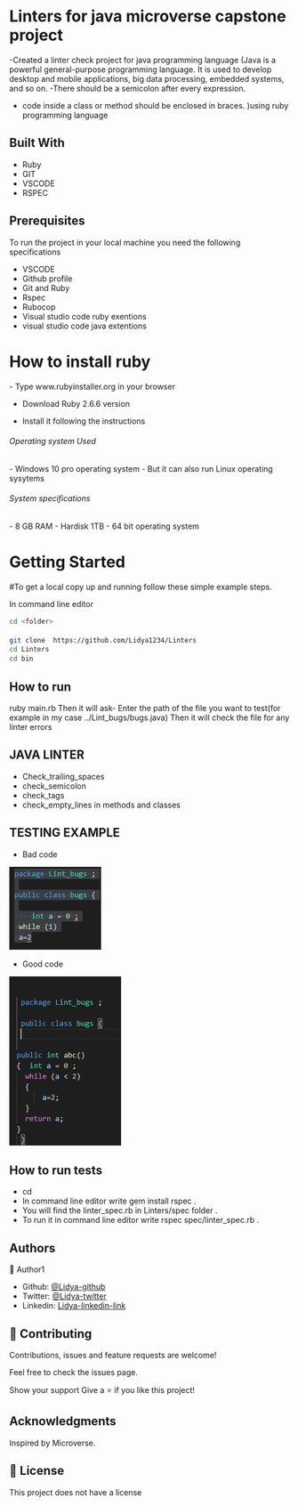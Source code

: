 # Linters for java microverse capstone project
-Created a linter check project for java programming language (Java is a powerful general-purpose programming language. It is used to develop desktop and mobile applications, big data processing, embedded systems, and so on.
-There should be a semicolon after every expression.
- code inside a class or method should be enclosed in braces.
)using ruby programming language

## Built With

- Ruby
- GIT
- VSCODE
- RSPEC


## Prerequisites
To run the project in your local machine you need the following specifications
- VSCODE
- Github profile
- Git and Ruby
- Rspec
- Rubocop
- Visual studio code ruby exentions
- visual studio code java extentions

<h1>How to install ruby </h1>
- Type www.rubyinstaller.org in your browser

- Download Ruby 2.6.6 version

- Install it following the instructions 
<h6>Operating system Used</h6>
- Windows 10 pro operating system 
- But it can also run Linux operating sysytems
<h6>System specifications </h6>
- 8 GB RAM
- Hardisk 1TB
- 64 bit operating system


<h1>Getting Started</h1>

#To get a local copy up and running follow these simple example steps.

In command line editor
```bash
cd <folder>

git clone  https://github.com/Lidya1234/Linters
cd Linters 
cd bin
```
## How to run
ruby main.rb 
Then it will ask- Enter the  path of the file you want to test(for example in my case ../Lint_bugs/bugs.java)
Then it will check the file for any linter errors




## JAVA LINTER
- Check_trailing_spaces
- check_semicolon
- check_tags
- check_empty_lines in methods and classes

## TESTING EXAMPLE
- Bad code

<img src="javalint.PNG"  alt ="file_tested">

- Good code

<img src="Good_code.PNG" alt ="Good code">




## How to run tests
- cd 
- In command line editor write gem install rspec .
- You will find the linter_spec.rb in Linters/spec folder .
- To run it  in command line editor write  rspec spec/linter_spec.rb .






<h2>Authors</h2>

👤 Author1

- Github: [@Lidya-github ](https://github.com/Lidya1234)
- Twitter: [@Lidya-twitter](https://twitter.com/Lidya42676629)
- Linkedin: [Lidya-linkedin-link](https://www.linkedin.com/in/lidya-ghebreigziabher-4a94391aa/)


## 🤝 Contributing

 Contributions, issues and feature requests are welcome!

Feel free to check the issues page.

Show your support Give a ⭐️ if you like this project!

## Acknowledgments
Inspired by Microverse.

## 📝 License 
This project does not have a license

